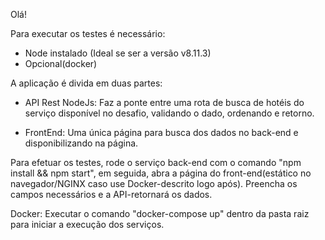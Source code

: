 Olá!

Para executar os testes é necessário:

- Node instalado (Ideal se ser a versão v8.11.3)
- Opcional(docker)

A aplicação é divida em duas partes:

- API Rest NodeJs:
    Faz a ponte entre uma rota de busca de hotéis do serviço disponível no desafio, validando o dado, ordenando e retorno.

- FrontEnd:
    Uma única página para busca dos dados no back-end e disponibilizando na página.

Para efetuar os testes, rode o serviço back-end com o comando "npm install && npm start", em seguida,
abra a página do front-end(estático no navegador/NGINX caso use Docker-descrito logo após).
Preencha os campos necessários e a API-retornará os dados.

Docker:
    Executar o comando "docker-compose up" dentro da pasta raiz para iniciar a execução dos serviços.




